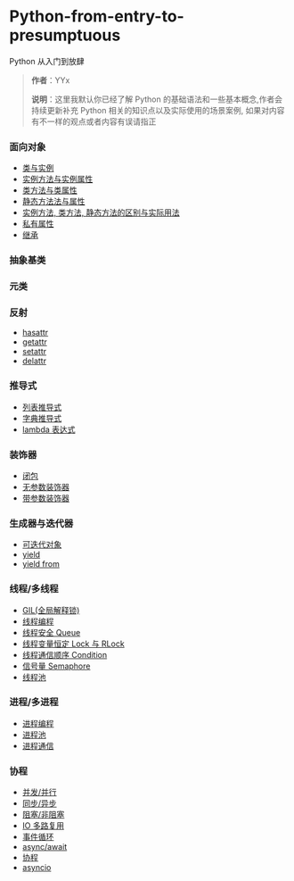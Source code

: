 # Python-from-entry-to-presumptuous

Python 从入门到放肆

> **作者**：YYx
>
> **说明**：这里我默认你已经了解 Python 的基础语法和一些基本概念,作者会持续更新补充 Python 相关的知识点以及实际使用的场景案例,
>如果对内容有不一样的观点或者内容有误请指正

### 面向对象

- [类与实例](一、面向对象/00.构造函数.md)
- [实例方法与实例属性](一、面向对象/01.实例方法.md)
- [类方法与类属性](一、面向对象/02.类方法.md)
- [静态方法法与属性](一、面向对象/03.静态方法.md)
- [实例方法, 类方法, 静态方法的区别与实际用法](一、面向对象/04.区别与用法.md)
- [私有属性](一、面向对象/05.私有属性.md)
- [继承](一、面向对象/06.继承.md)

### 抽象基类

### 元类

### 反射

- [hasattr]()
- [getattr]()
- [setattr]()
- [delattr]()

### 推导式

- [列表推导式]()
- [字典推导式]()
- [lambda 表达式]()

### 装饰器

- [闭包](./装饰器/)
- [无参数装饰器](./装饰器/)
- [带参数装饰器](./装饰器/)

### 生成器与迭代器

- [可迭代对象](./生成器与迭代器/生成器.md)
- [yield](./生成器与迭代器/生成器.md)
- [yield from](./生成器与迭代器/生成器.md)

### 线程/多线程

- [GIL(全局解释锁)](./进程_线程_协程/线程/01.GIL.md)
- [线程编程](./进程_线程_协程/线程/02.线程.md)
- [线程安全 Queue](./进程_线程_协程/线程/03.线程安全.md)
- [线程变量恒定 Lock 与 RLock](./进程_线程_协程/线程/04.线程变量恒定.md)
- [线程通信顺序 Condition](./进程_线程_协程/线程/05.线程通信顺序.md)
- [信号量 Semaphore](./进程_线程_协程/线程/06.信号量.md)
- [线程池](./进程_线程_协程/线程/07.线程池.md)

### 进程/多进程

- [进程编程](./进程_线程_协程/进程/进程.md)
- [进程池](./进程_线程_协程/进程/进程池.md)
- [进程通信](./进程_线程_协程/进程/进程通信.md)

### 协程

- [并发/并行](./进程_线程_协程/协程/01.并发与并行.md)
- [同步/异步](./进程_线程_协程/协程/02.同步与异步.md)
- [阻塞/非阻塞](./进程_线程_协程/协程/03.阻塞与非阻塞.md)
- [IO 多路复用](./进程_线程_协程/协程/04.IO多路复用.md)
- [事件循环](./进程_线程_协程/协程/05.事件循环.md)
- [async/await](./进程_线程_协程/协程/06.async与await.md)
- [协程](./进程_线程_协程/协程/07.协程.md)
- [asyncio](./进程_线程_协程/协程/08.asyncio模块.md)
